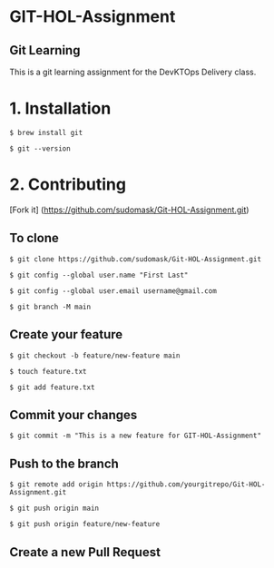 # GIT-HOL-Assignment
## Git Learning

This is a git learning assignment for the DevKTOps Delivery class.

# 1. Installation
`$ brew install git`

`$ git --version`

# 2. Contributing 
[Fork it] (https://github.com/sudomask/Git-HOL-Assignment.git)

## To clone
`$ git clone https://github.com/sudomask/Git-HOL-Assignment.git`

`$ git config --global user.name "First Last"`

`$ git config --global user.email username@gmail.com`

`$ git branch -M main`

## Create your feature 
`$ git checkout -b feature/new-feature main`

`$ touch feature.txt`

`$ git add feature.txt`
 
## Commit your changes
`$ git commit -m "This is a new feature for GIT-HOL-Assignment"`
 
## Push to the branch 
`$ git remote add origin https://github.com/yourgitrepo/Git-HOL-Assignment.git`

`$ git push origin main`

`$ git push origin feature/new-feature`

## Create a new Pull Request


 



